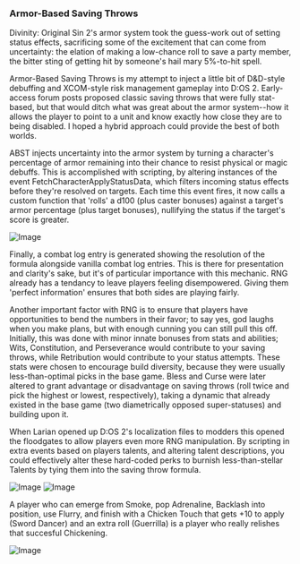 ### Armor-Based Saving Throws

Divinity: Original Sin 2's armor system took the guess-work out of setting status effects, sacrificing some of the excitement that can come from uncertainty: the elation of making a low-chance roll to save a party member, the bitter sting of getting hit by someone's hail mary 5%-to-hit spell.

Armor-Based Saving Throws is my attempt to inject a little bit of D&D-style debuffing and XCOM-style risk management gameplay into D:OS 2. Early-access forum posts proposed classic saving throws that were fully stat-based, but that would ditch what was great about the armor system--how it allows the player to point to a unit and know exactly how close they are to being disabled. I hoped a hybrid approach could provide the best of both worlds. 

ABST injects uncertainty into the armor system by turning a character's percentage of armor remaining into their chance to resist physical or magic debuffs. This is accomplished with scripting, by altering instances of the event FetchCharacterApplyStatusData, which filters incoming status effects before they're resolved on targets. Each time this event fires, it now calls a custom function that 'rolls' a d100 (plus caster bonuses) against a target's armor percentage (plus target bonuses), nullifying the status if the target's score is greater.

![Image](https://i.imgur.com/LREhPza.jpg)

Finally, a combat log entry is generated showing the resolution of the formula alongside vanilla combat log entries. This is there for presentation and clarity's sake, but it's of particular importance with this mechanic. RNG already has a tendancy to leave players feeling disempowered. Giving them 'perfect information' ensures that both sides are playing fairly.

Another important factor with RNG is to ensure that players have opportunities to bend the numbers in their favor; to say yes, god laughs when you make plans, but with enough cunning you can still pull this off. Initially, this was done with minor innate bonuses from stats and abilities; Wits, Constitution, and Perseverance would contribute to your saving throws, while Retribution would contribute to your status attempts. These stats were chosen to encourage build diversity, because they were usually less-than-optimal picks in the base game. Bless and Curse were later altered to grant advantage or disadvantage on saving throws (roll twice and pick the highest or lowest, respectively), taking a dynamic that already existed in the base game (two diametrically opposed super-statuses) and building upon it.

When Larian opened up D:OS 2's localization files to modders this opened the floodgates to allow players even more RNG manipulation. By scripting in extra events based on players talents, and altering talent descriptions, you could effectively alter these hard-coded perks to burnish less-than-stellar Talents by tying them into the saving throw formula.

![Image](https://i.imgur.com/0UVQHHi.jpg)
![Image](https://i.imgur.com/xn2iCVZ.jpg)

A player who can emerge from Smoke, pop Adrenaline, Backlash into position, use Flurry, and finish with a Chicken Touch that gets +10 to apply (Sword Dancer) and an extra roll (Guerrilla) is a player who really relishes that succesful Chickening.

![Image](https://i.imgur.com/5u0llvb.jpg)
